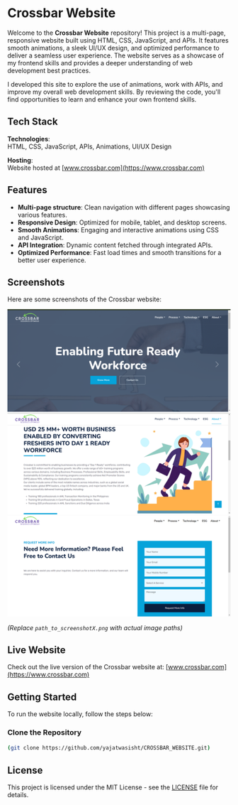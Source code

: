 # Crossbar Website

Welcome to the **Crossbar Website** repository! This project is a multi-page, responsive website built using HTML, CSS, JavaScript, and APIs. It features smooth animations, a sleek UI/UX design, and optimized performance to deliver a seamless user experience. The website serves as a showcase of my frontend skills and provides a deeper understanding of web development best practices.

I developed this site to explore the use of animations, work with APIs, and improve my overall web development skills. By reviewing the code, you'll find opportunities to learn and enhance your own frontend skills.

## Tech Stack

**Technologies**:  
HTML, CSS, JavaScript, APIs, Animations, UI/UX Design

**Hosting**:  
Website hosted at [www.crossbar.com](https://www.crossbar.com)

## Features

- **Multi-page structure**: Clean navigation with different pages showcasing various features.
- **Responsive Design**: Optimized for mobile, tablet, and desktop screens.
- **Smooth Animations**: Engaging and interactive animations using CSS and JavaScript.
- **API Integration**: Dynamic content fetched through integrated APIs.
- **Optimized Performance**: Fast load times and smooth transitions for a better user experience.

## Screenshots

Here are some screenshots of the Crossbar website:

![Homepage](https://github.com/yajatwasisht/CROSSBAR_WEBSITE/blob/5ec0a464ad51d2a0e3167d0e074e351856edde5b/Screenshot%202024-12-20%20165205.png)
![About Page](https://github.com/yajatwasisht/CROSSBAR_WEBSITE/blob/5ec0a464ad51d2a0e3167d0e074e351856edde5b/Screenshot%202024-12-20%20165228.png)
![Contact Page](https://github.com/yajatwasisht/CROSSBAR_WEBSITE/blob/5ec0a464ad51d2a0e3167d0e074e351856edde5b/Screenshot%202024-12-20%20165242.png)

*(Replace `path_to_screenshotX.png` with actual image paths)*

## Live Website

Check out the live version of the Crossbar website at: [www.crossbar.com](https://www.crossbar.com)

## Getting Started

To run the website locally, follow the steps below:

### Clone the Repository

```bash
(git clone https://github.com/yajatwasisht/CROSSBAR_WEBSITE.git)
  ```
## License

This project is licensed under the MIT License - see the [LICENSE](LICENSE) file for details.
